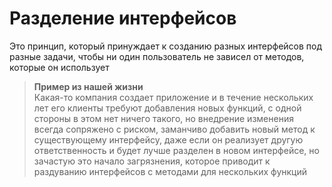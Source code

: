 # Разделение интерфейсов
Это принцип, который принуждает к созданию разных интерфейсов под разные задачи, чтобы ни один пользователь не зависел от методов, которые он использует
> __Пример из нашей жизни__ \
Какая-то компания создает приложение и в течение нескольких лет его клиенты требуют добавления новых функций, с одной стороны в этом нет ничего такого, но внедрение изменения всегда сопряжено с риском, заманчиво добавить новый метод к существующему интерфейсу, даже если он реализует другую ответственность и будет лучше разделен в новом интерфейсе, но зачастую это начало загрязнения, которое приводит к раздуванию интерфейсов с методами для нескольких функций
